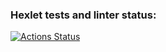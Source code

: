 ### Hexlet tests and linter status:
[![Actions Status](https://github.com/alXmas/backend-project-lvl1/workflows/hexlet-check/badge.svg)](https://github.com/alXmas/backend-project-lvl1/actions)